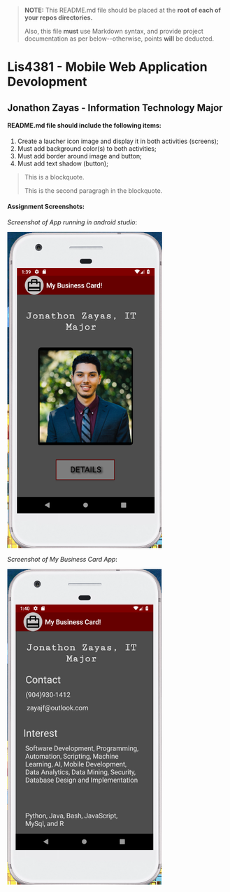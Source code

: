> **NOTE:** This README.md file should be placed at the **root of each of your repos directories.**
>
>Also, this file **must** use Markdown syntax, and provide project documentation as per below--otherwise, points **will** be deducted.
>
# Lis4381 - Mobile Web Application Devolopment

## Jonathon Zayas - Information Technology Major

#### README.md file should include the following items:

1. Create a laucher icon image and display it in both activities (screens);
2. Must add background color(s) to both activities;
3. Must add border around image and button;
4. Must add text shadow (button);
	
> This is a blockquote.
>
> This is the second paragragh in the blockquote.
>

	
#### Assignment Screenshots:

*Screenshot of App running in android studio*:

![My Business Card](img/img1.png)

*Screenshot of My Business Card App*:

![My Business Card](img/img2.png)



